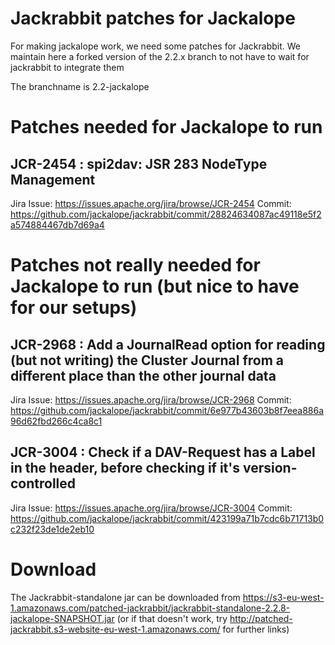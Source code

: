 # Jackrabbit patches for Jackalope

For making jackalope work, we need some patches for Jackrabbit. We maintain here a forked version of the 2.2.x branch to not have to wait for jackrabbit to integrate them

The branchname is 2.2-jackalope

# Patches needed for Jackalope to run

## JCR-2454 : spi2dav: JSR 283 NodeType Management

Jira Issue: https://issues.apache.org/jira/browse/JCR-2454 
Commit: https://github.com/jackalope/jackrabbit/commit/28824634087ac49118e5f2a574884467db7d69a4


# Patches not really needed for Jackalope to run (but nice to have for our setups)

## JCR-2968 : Add a JournalRead option for reading (but not writing) the Cluster Journal from a different place than the other journal data

Jira Issue: https://issues.apache.org/jira/browse/JCR-2968
Commit: https://github.com/jackalope/jackrabbit/commit/6e977b43603b8f7eea886a96d62fbd266c4ca8c1

## JCR-3004 : Check if a DAV-Request has a Label in the header, before checking if it's version-controlled

Jira Issue: https://issues.apache.org/jira/browse/JCR-3004
Commit: https://github.com/jackalope/jackrabbit/commit/423199a71b7cdc6b71713b0c232f23de1de2eb10

# Download

The Jackrabbit-standalone jar can be downloaded from https://s3-eu-west-1.amazonaws.com/patched-jackrabbit/jackrabbit-standalone-2.2.8-jackalope-SNAPSHOT.jar (or if that doesn't work, try http://patched-jackrabbit.s3-website-eu-west-1.amazonaws.com/ for further links)

